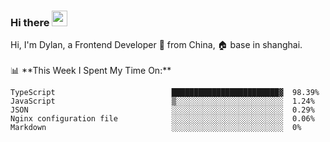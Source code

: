 ### Hi there <img src="https://media.giphy.com/media/hvRJCLFzcasrR4ia7z/giphy.gif" width="25px">

<!-- ![visitors](https://visitor-badge.glitch.me/badge?page_id=dislfyer.dislfyer) --!>

Hi, I'm Dylan, a Frontend Developer 🚀 from China, 🏠 base in shanghai.
<br/>
<br/>

📊 **This Week I Spent My Time On:**


<!--START_SECTION:waka-->

```text
TypeScript                          ████████████████████████▓  98.39%
JavaScript                          ▒░░░░░░░░░░░░░░░░░░░░░░░░  1.24%
JSON                                ░░░░░░░░░░░░░░░░░░░░░░░░░  0.29%
Nginx configuration file            ░░░░░░░░░░░░░░░░░░░░░░░░░  0.06%
Markdown                            ░░░░░░░░░░░░░░░░░░░░░░░░░  0%
```

<!--END_SECTION:waka-->

<!--
**About Me:**
 -->
